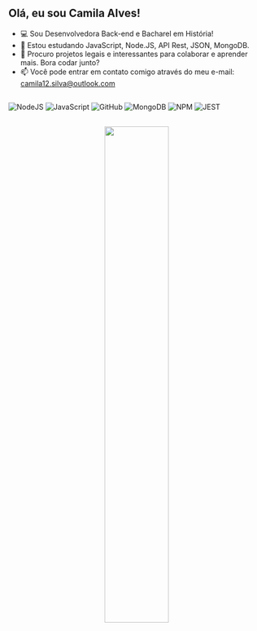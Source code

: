 ## Olá, eu sou Camila Alves!

- 💻 Sou Desenvolvedora Back-end e Bacharel em História!
- 🌱 Estou estudando JavaScript, Node.JS, API Rest, JSON, MongoDB.
- 💞️ Procuro projetos legais e interessantes para colaborar e aprender mais. Bora codar junto?
- 📫 Você pode entrar em contato comigo através do meu e-mail: camila12.silva@outlook.com
   
 ##  

  ![NodeJS](https://img.shields.io/badge/node.js-6DA55F?style=for-the-badge&logo=node.js&logoColor=white)
  ![JavaScript](https://img.shields.io/badge/javascript-%23323330.svg?style=for-the-badge&logo=javascript&logoColor=%23F7DF1E)
  ![GitHub](https://img.shields.io/badge/GitHub-100000?style=for-the-badge&logo=github&logoColor=white)
  ![MongoDB](https://img.shields.io/badge/MongoDB-4EA94B?style=for-the-badge&logo=mongodb&logoColor=white)
  ![NPM](https://img.shields.io/badge/npm-CB3837?style=for-the-badge&logo=npm&logoColor=white)
  ![JEST](https://img.shields.io/badge/Jest-323330?style=for-the-badge&logo=Jest&logoColor=white)
 ##
 
 <div align="center">
   <a href="https://github.com/Camavles">
  <img width="50%" src="https://github-readme-stats.vercel.app/api?username=Camavles&repo=github-readme-stats&include_all_commits=true&count_private=true"/>
<!---
Camavles/Camavles is a ✨ special ✨ repository because its `README.md` (this file) appears on your GitHub profile.
You can click the Preview link to take a look at your changes.
--->
